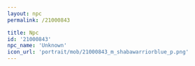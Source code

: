 ```yaml
---
layout: npc
permalink: /21000843

title: Npc
id: '21000843'
npc_name: 'Unknown'
icon_url: 'portrait/mob/21000843_m_shabawarriorblue_p.png'
---
```

